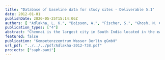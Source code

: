 ```yaml
---
title: "Database of baseline data for study sites - Deliverable 5.1"
date: 2012-01-01
publishDate: 2020-05-25T15:14:06Z
authors: [ "Adlakha, L. K.", "Boisson, A.", "Fischer, S.", "Ghosh, N. C.", "Grischek, T.", "Gulati, A.", "Gröschke, M.", "Indwar, S.", "Jain, C. K.", "Kimothi, P. C.", "Kloppmann, W.", "Kumar, S.", "Mittal, S.", "Patwal, P. S.", "Pettenati, M.", "Picot-Colbeaux, G.", "Rohilla, R. K.", "Ronghang, M.", "Saini, P.", "Sandhu, C.", "Semwal, R.", "Singh, D. K.", "sprenger", "Voltz, T." ]
publication_types: ["4"]
abstract: "Chennai is the largest city in South India located in the eastern coastal plains. Water supply to the Chennai city is met by reservoirs and by groundwater. Most of the groundwater is pumped to the city from the well fields located in the Araniyar and Korttalaiyar River (A-K River) catchment north of Chennai."
featured: false
publication: "Kompetenzzentrum Wasser Berlin gGmbH"
url_pdf: "../../../pdf/Adlakha-2012-738.pdf"
projects: ["saph-pani"]
---
```


